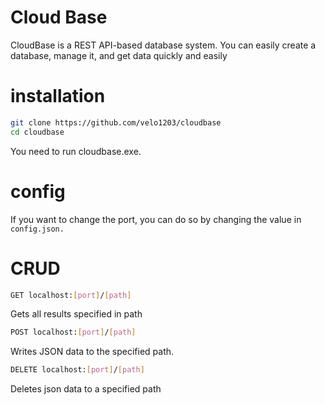 # Cloud Base

CloudBase is a REST API-based database system. You can easily create a database, manage it, and get data quickly and easily

# installation

```bash
git clone https://github.com/velo1203/cloudbase
cd cloudbase
```

You need to run cloudbase.exe.

# config

If you want to change the port, you can do so by changing the value in `config.json.`

# CRUD

```bash
GET localhost:[port]/[path]
```

Gets all results specified in path

```bash
POST localhost:[port]/[path]
```

Writes JSON data to the specified path.

```bash
DELETE localhost:[port]/[path]
```

Deletes json data to a specified path
